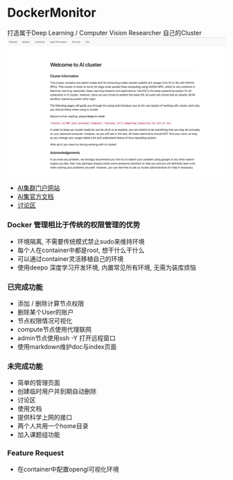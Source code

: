 # DockerMonitor

打造属于Deep Learning / Computer Vision Researcher 自己的Cluster
![](show/show.png)

* [AI集群门户网站](10.19.124.11:8899)
* [AI集官方文档](10.19.124.11:8898)
* [讨论区](https://github.com/piaozhx/DockerMonitor/issues)

### Docker 管理相比于传统的权限管理的优势
* 环境隔离, 不需要传统模式禁止sudo来维持环境
* 每个人在container中都是root, 想干什么干什么
* 可以通过container灵活移植自己的环境
* 使用deepo 深度学习开发环境, 内置常见所有环境, 无需为装库烦恼


### 已完成功能
* 添加 / 删除计算节点权限
* 删除某个User的账户
* 节点权限情况可视化
* compute节点使用代理联网
* admin节点使用ssh -Y 打开远程窗口
* 使用markdown维护doc与index页面


### 未完成功能
* 简单的管理页面
* 创建临时用户并到期自动删除
* 讨论区
* 使用文档
* 提供科学上网的接口
* 两个人共用一个home目录
* 加入课题组功能


### Feature Request
* 在container中配置opengl可视化环境